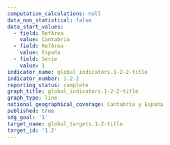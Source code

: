 ```yaml
---
computation_calculations: null
data_non_statistical: false
data_start_values:
  - field: RefArea
    value: Cantabria
  - field: RefArea
    value: España
  - field: Serie
    value: 1
indicator_name: global_indicators.1-2-2-title
indicator_number: 1.2.2
reporting_status: complete
graph_title: global_indicators.1-2-2-title
graph_type: line
national_geographical_coverage: Cantabria y España
published: true
sdg_goal: '1'
target_name: global_targets.1-2-title
target_id: '1.2'
---
```

